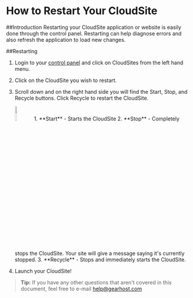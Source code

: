 How to Restart Your CloudSite
==================

##Introduction
Restarting your CloudSite application or website is easily done through the control panel. Restarting can help diagnose errors and also refresh the application to load new changes. 

##Restarting

1. Login to your [control panel](https://my.gearhost.com) and click on CloudSites from the left hand menu. 
2. Click on the CloudSite you wish to restart. 
3. Scroll down and on the right hand side you will find the Start, Stop, and Recycle buttons. Click Recycle to restart the CloudSite. 

	<img src="https://raw.githubusercontent.com/Gearhost/docs/master/Images/restartcloudsite1.PNG" height="10%"/>
	1. **Start** - Starts the CloudSite
	2. **Stop** - Completely stops the CloudSite. Your site will give a message saying it's currently stopped.
	3. **Recycle** - Stops and immediately starts the CloudSite. 
4. Launch your CloudSite!



>**Tip:** If you have any other questions that aren't covered in this document, feel free to e-mail <help@gearhost.com>

